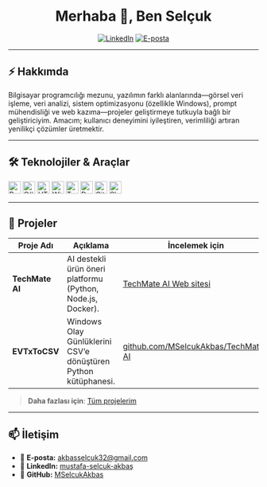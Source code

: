 <h1 align="center">Merhaba 👋, Ben Selçuk</h1>
<p align="center">
  <a href="https://www.linkedin.com/in/mustafa-selcuk-akbas/"><img src="https://img.shields.io/badge/LinkedIn-Selçuk%20Akbaş-blue?logo=linkedin" alt="LinkedIn" /></a>
  <a href="mailto:akbasselcuk32@gmail.com"><img src="https://img.shields.io/badge/Email-akbasselcuk32@gmail.com-red?logo=gmail" alt="E-posta" /></a>
</p>

---

## ⚡ Hakkımda
Bilgisayar programcılığı mezunu, yazılımın farklı alanlarında—görsel veri işleme, veri analizi, sistem optimizasyonu (özellikle Windows), prompt mühendisliği ve web kazıma—projeler geliştirmeye tutkuyla bağlı bir geliştiriciyim. Amacım; kullanıcı deneyimini iyileştiren, verimliliği artıran yenilikçi çözümler üretmektir.

---

## 🛠️ Teknolojiler & Araçlar

<p align="left">
  <img alt="Python" src="https://img.shields.io/badge/Python-3670A0?logo=python&logoColor=white" height="25" />
  <img alt="C#" src="https://img.shields.io/badge/C%23-239120?logo=c-sharp&logoColor=white" height="25" />
  <img alt="HTML5" src="https://img.shields.io/badge/HTML5-E34F26?logo=html5&logoColor=white" height="25" />
  <img alt="Windows" src="https://img.shields.io/badge/Windows-0078D6?logo=windows&logoColor=white" height="25" />
  <img alt="TensorFlow" src="https://img.shields.io/badge/TensorFlow-FF6F00?logo=tensorflow&logoColor=white" height="25" />
  <img alt="Docker" src="https://img.shields.io/badge/Docker-2496ED?logo=docker&logoColor=white" height="25" />
  <img alt="Git" src="https://img.shields.io/badge/Git-F05032?logo=git&logoColor=white" height="25" />
  <img alt="Shell" src="https://img.shields.io/badge/Shell-4EAA25?logo=gnu-bash&logoColor=white" height="25" />
</p>

---

## 🚀 Projeler

| Proje Adı         | Açıklama                                                      | İncelemek için                                     |
|-------------------|---------------------------------------------------------------|------------------------------------------|
| **TechMate AI**   | AI destekli ürün öneri platformu (Python, Node.js, Docker).   | [TechMate AI Web sitesi](https://techmate-ai.com/)     |
| **EVTxToCSV**     | Windows Olay Günlüklerini CSV’e dönüştüren Python kütüphanesi.| [github.com/MSelcukAkbas/TechMate-AI](https://github.com/MSelcukAkbas/TechMate-AI) |

> **Daha fazlası için**: [Tüm projelerim](https://github.com/MSelcukAkbas?tab=repositories)

---

## 📫 İletişim

- 📧 **E-posta:** [akbasselcuk32@gmail.com](mailto:akbasselcuk32@gmail.com)  
- 💼 **LinkedIn:** [mustafa-selcuk-akbaş](https://www.linkedin.com/in/mustafa-selcuk-akbas/)  
- 🐙 **GitHub:** [MSelcukAkbas](https://github.com/MSelcukAkbas)
